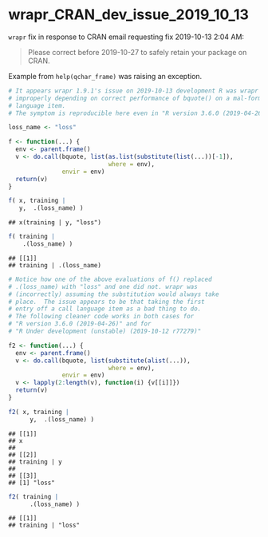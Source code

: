 wrapr\_CRAN\_dev\_issue\_2019\_10\_13
================

`wrapr` fix in response to CRAN email requesting fix 2019-10-13 2:04 AM:

> Please correct before 2019-10-27 to safely retain your package on
> CRAN.

Example from `help(qchar_frame)` was raising an
exception.

``` r
# It appears wrapr 1.9.1's issue on 2019-10-13 development R was wrapr was
# improperly depending on correct performance of bquote() on a mal-formed
# language item.
# The symptom is reproducible here even in "R version 3.6.0 (2019-04-26)".

loss_name <- "loss"

f <- function(...) {
  env <- parent.frame()
  v <- do.call(bquote, list(as.list(substitute(list(...))[-1]),
                            where = env),
               envir = env)
  return(v)
}

f( x, training |
   y,  .(loss_name) )
```

    ## x(training | y, "loss")

``` r
f( training |
    .(loss_name) )
```

    ## [[1]]
    ## training | .(loss_name)

``` r
# Notice how one of the above evaluations of f() replaced
# .(loss_name) with "loss" and one did not. wrapr was
# (incorrectly) assuming the substitution would always take
# place.  The issue appears to be that taking the first
# entry off a call language item as a bad thing to do.
# The following cleaner code works in both cases for
# "R version 3.6.0 (2019-04-26)" and for
# "R Under development (unstable) (2019-10-12 r77279)"

f2 <- function(...) {
  env <- parent.frame()
  v <- do.call(bquote, list(substitute(alist(...)),
                            where = env),
               envir = env)
  v <- lapply(2:length(v), function(i) {v[[i]]})
  return(v)
}

f2( x, training |
      y,  .(loss_name) )
```

    ## [[1]]
    ## x
    ## 
    ## [[2]]
    ## training | y
    ## 
    ## [[3]]
    ## [1] "loss"

``` r
f2( training |
      .(loss_name) )
```

    ## [[1]]
    ## training | "loss"
